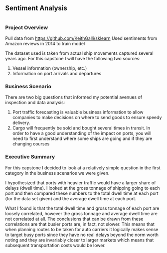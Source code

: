 ## Sentiment Analysis
# 
### Project Overview
Pull data from https://github.com/KeithGalli/sklearn
Used sentiments from Amazon reviews in 2014 to train model

The dataset used is taken from actual ship movements captured several years ago. For this capstone I will have the following two sources:
1. Vessel information (ownership, etc.)
1. Information on port arrivals and departures

### Business Scenario
There are two big questions that informed my potential avenues of inspection and data analysis:
1. Port traffic forecasting is valuable business information to allow companies to make decisions on where to send goods to ensure speedy delivery.
1.  Cargo will frequently be sold and bought several times in transit.  In order to have a good understanding of the impact on ports, you will need to first understand where some ships are going and if they are changing courses

### Executive Summary
For this capstone I decided to look at a relatively simple question in the first category in the business scenarios we were given.

I hypothesized that ports with heavier traffic would have a larger share of delays (dwell time). I looked at the gross tonnage of shipping going to each port and then compared these numbers to the total dwell time at each port (for the data set given) and the average dwell time at each port.

What I found is that the total dwell time and gross tonnage of each port are loosely correlated, however the gross tonnage and average dwell time are not correlated at all. The conclusions that can be drawn from these correlations are that busier ports are, in fact, not slower. This means that when planning routes to be taken for auto carriers it logically makes sense to target busy ports since they have no real delays beyond the norm worth noting and they are invariably closer to larger markets which means that subsequent transportation costs would be lower.